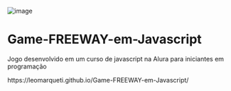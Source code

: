 ![image](https://user-images.githubusercontent.com/94808998/143514823-db5173a8-3b6b-4558-9db0-73ab401980da.png)

# Game-FREEWAY-em-Javascript
Jogo desenvolvido em um curso de javascript na Alura para iniciantes em programação

<!-- LINK  --> https://leomarqueti.github.io/Game-FREEWAY-em-Javascript/

